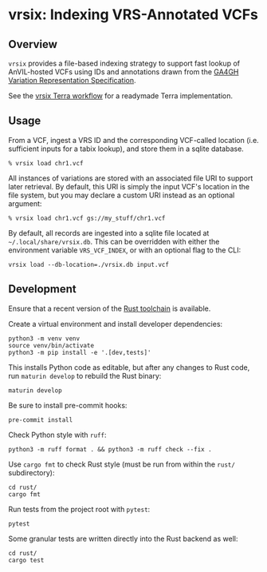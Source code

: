 # vrsix: Indexing VRS-Annotated VCFs

## Overview

`vrsix` provides a file-based indexing strategy to support fast lookup of AnVIL-hosted VCFs using IDs and annotations drawn from the [GA4GH Variation Representation Specification](https://www.ga4gh.org/product/variation-representation/).

See the [vrsix Terra workflow](https://github.com/gks-anvil/vrsix-workflow) for a readymade Terra implementation.

## Usage

From a VCF, ingest a VRS ID and the corresponding VCF-called location (i.e. sufficient inputs for a tabix lookup), and store them in a sqlite database.

```shell
% vrsix load chr1.vcf
```

All instances of variations are stored with an associated file URI to support later retrieval. By default, this URI is simply the input VCF's location in the file system, but you may declare a custom URI instead as an optional argument:

```shell
% vrsix load chr1.vcf gs://my_stuff/chr1.vcf
```

By default, all records are ingested into a sqlite file located at `~/.local/share/vrsix.db`. This can be overridden with either the environment variable `VRS_VCF_INDEX`, or with an optional flag to the CLI:

```shell
vrsix load --db-location=./vrsix.db input.vcf
```

## Development

Ensure that a recent version of the [Rust toolchain](https://www.rust-lang.org/tools/install) is available.

Create a virtual environment and install developer dependencies:

```shell
python3 -m venv venv
source venv/bin/activate
python3 -m pip install -e '.[dev,tests]'
```

This installs Python code as editable, but after any changes to Rust code, run ``maturin develop`` to rebuild the Rust binary:

```shell
maturin develop
```

Be sure to install pre-commit hooks:

```shell
pre-commit install
```

Check Python style with `ruff`:

```shell
python3 -m ruff format . && python3 -m ruff check --fix .
```

Use `cargo fmt` to check Rust style (must be run from within the `rust/` subdirectory):

```shell
cd rust/
cargo fmt
```

Run tests from the project root with `pytest`:
```shell
pytest
```

Some granular tests are written directly into the Rust backend as well:

```shell
cd rust/
cargo test
```
